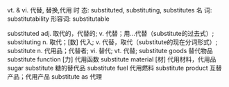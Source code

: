 vt. & vi. 代替, 替换,代用
时 态: substituted, substituting, substitutes
名 词: substitutability
形容词: substitutable

substituted adj. 取代的，代替的; v. 代替；用…代替（substitute的过去式）;
substituting n. 取代；[数] 代入; v. 代替，取代（substitute的现在分词形式）;
substitute n. 代用品；代替者; vi. 替代; vt. 代替;
substitute goods 替代物品
substitute function [力] 代用函数
substitute material [材] 代用材料，代用品
sugar substitute 糖的替代品
substitute fuel 代用燃料
substitute product 互替产品；代用产品
substitute as 代理